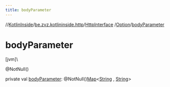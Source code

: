 ```yaml
---
title: bodyParameter
---
```

//[KotlinInside](../../../../index.html)/[be.zvz.kotlininside.http](../../index.html)/[HttpInterface](../index.html)
/[Option](index.html)/[bodyParameter](body-parameter.html)

# bodyParameter

[jvm]\

@NotNull()

private val [bodyParameter](body-parameter.html):
@NotNull()[Map](https://docs.oracle.com/javase/7/docs/api/java/util/Map.html)<[String](https://docs.oracle.com/javase/7/docs/api/java/lang/String.html)
, [String](https://docs.oracle.com/javase/7/docs/api/java/lang/String.html)>




